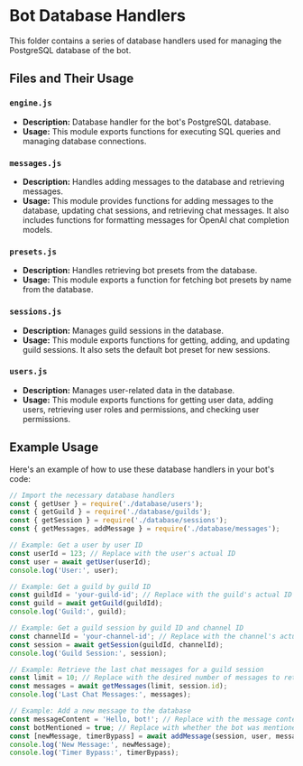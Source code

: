 # Bot Database Handlers

This folder contains a series of database handlers used for managing the PostgreSQL database of the bot.

## Files and Their Usage

### `engine.js`

- **Description:** Database handler for the bot's PostgreSQL database.
- **Usage:** This module exports functions for executing SQL queries and managing database connections.

### `messages.js`

- **Description:** Handles adding messages to the database and retrieving messages.
- **Usage:** This module provides functions for adding messages to the database, updating chat sessions, and retrieving chat messages. It also includes functions for formatting messages for OpenAI chat completion models.

### `presets.js`

- **Description:** Handles retrieving bot presets from the database.
- **Usage:** This module exports a function for fetching bot presets by name from the database.

### `sessions.js`

- **Description:** Manages guild sessions in the database.
- **Usage:** This module exports functions for getting, adding, and updating guild sessions. It also sets the default bot preset for new sessions.

### `users.js`

- **Description:** Manages user-related data in the database.
- **Usage:** This module exports functions for getting user data, adding users, retrieving user roles and permissions, and checking user permissions.

## Example Usage

Here's an example of how to use these database handlers in your bot's code:

```javascript
// Import the necessary database handlers
const { getUser } = require('./database/users');
const { getGuild } = require('./database/guilds');
const { getSession } = require('./database/sessions');
const { getMessages, addMessage } = require('./database/messages');

// Example: Get a user by user ID
const userId = 123; // Replace with the user's actual ID
const user = await getUser(userId);
console.log('User:', user);

// Example: Get a guild by guild ID
const guildId = 'your-guild-id'; // Replace with the guild's actual ID
const guild = await getGuild(guildId);
console.log('Guild:', guild);

// Example: Get a guild session by guild ID and channel ID
const channelId = 'your-channel-id'; // Replace with the channel's actual ID
const session = await getSession(guildId, channelId);
console.log('Guild Session:', session);

// Example: Retrieve the last chat messages for a guild session
const limit = 10; // Replace with the desired number of messages to retrieve
const messages = await getMessages(limit, session.id);
console.log('Last Chat Messages:', messages);

// Example: Add a new message to the database
const messageContent = 'Hello, bot!'; // Replace with the message content
const botMentioned = true; // Replace with whether the bot was mentioned in the message
const [newMessage, timerBypass] = await addMessage(session, user, messageContent, botMentioned);
console.log('New Message:', newMessage);
console.log('Timer Bypass:', timerBypass);
```
